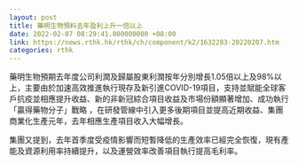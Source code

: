 ```yaml
---
layout: post
title: 藥明生物預料去年盈利上升一倍以上
date: 2022-02-07 08:29:41.000000000 +08:00
link: https://news.rthk.hk/rthk/ch/component/k2/1632283-20220207.htm
categories: rthk
---
```


藥明生物預期去年度公司利潤及歸屬股東利潤按年分別增長1.05倍以上及98%以上，主要由於加速高效推進執行現存及新引進COVID-19項目，支持並賦能全球客戶抗疫並相應提升收益、新的非新冠綜合項目收益及市場份額顯著增加、成功執行「贏得藥物分子」戰略 ，在研發管線中引入更多後期項目並提高近期收益、集團商業化生產元年，去年相應生產項目收入大幅增長。

集團又提到，去年首季度受疫情影響而短暫降低的生產效率已經完全恢復，現有產能及資源利用率持續提升，以及運營效率改善項目執行提高毛利率。
